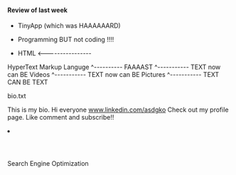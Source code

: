 #### Review of last week

- TinyApp (which was HAAAAAARD)


- Programming BUT not coding !!!!

- HTML <----------------

HyperText Markup Languge
  ^---------- FAAAAST
  ^----------- TEXT now can BE Videos
  ^----------- TEXT now can BE Pictures
  ^----------- TEXT CAN BE TEXT

bio.txt

This is my bio. Hi everyone <a>www.linkedin.com/asdgko</a>
Check out my profile page. Like comment and subscribe!!

<div>
</div>

<a></a>
<form></form>
<li></li>
<ol></ol><ul></ul>

<main></main>
<article></article>
<footer></footer>
<header></header>
<head></head>
<nav></nav>
<body></body>

Search Engine Optimization

















